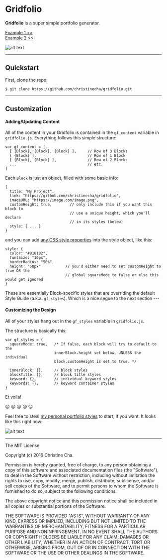 **Gridfolio**
===============

**Gridfolio** is a super simple portfolio generator.

[Example 1 >>](http://christinecha.com/)   
[Example 2 >>](http://christinecha.github.io/gridfolio/)

![alt text](http://christinecha.github.io/gridfolio/assets/demo.png)

-------------

## Quickstart

First, clone the repo:

```
$ git clone https://github.com/christinecha/gridfolio.git
```

-------------

## Customization

#### Adding/Updating Content

All of the content in your Gridfolio is contained in the `gf_content` variable in `gridfolio.js`. Everything follows this simple structure:

```
var gf_content = [
  [ {Block}, {Block}, {Block} ],     // Row of 3 Blocks
  [ {Block} ],                       // Row of 1 Block
  [ {Block}, {Block} ],              // Row of 2 Blocks
  ...                                // etc.
]
```

Each `Block` is just an object, filled with some basic info:

```
{
  title: "My Project",
  link: "https://github.com/christinecha/gridfolio",
  imageURL: "https://image.com/image.png",
  customHeight: true,        // only include this if you want this block to
                             // use a unique height, which you'll declare
                             // in its styles (below)
  style: { ... }
}
```

and you can add [any CSS style properties](https://developer.mozilla.org/en-US/docs/Web/CSS/CSS_Properties_Reference) into the style object, like this:

```
style: {
  color: "#818182",
  fontSize: "16px",
  borderRadius: "50%",
  height: "50px"           // you'd either need to set customHeight to true OR the
                           // global squareMode to false or else this would get ignored
}
```

These are essentially Block-specific styles that are overriding the default Style Guide (a.k.a. ```gf_styles```). Which is a nice segue to the next section ---



#### Customizing the Design

All of your styles hang out in the `gf_styles` variable in `gridfolio.js`.

The structure is basically this:

```
var gf_styles = {
  squareMode: true,   /* If false, each block will try to default to the
                      innerBlock.height set below, UNLESS the individual
                      block.customHeight is set to true. */

  innerBlock: {},     // block styles
  blockTitle: {},     // block title styles
  keyword: {},        // individual keyword styles
  keywords: {},       // keyword container styles
}
```

Et voila!

:heart_eyes: :heart_eyes: :heart_eyes: :heart_eyes: :heart_eyes:

Feel free to steal [my personal portfolio styles](http://github.com/christinecha/portfolio) to start, if you want. It looks like this right now:

![alt text](http://christinecha.github.io/gridfolio/assets/demo_2.png)


----------

The MIT License

Copyright (c) 2016 Christine Cha.

Permission is hereby granted, free of charge, to any person obtaining a copy
of this software and associated documentation files (the "Software"), to deal
in the Software without restriction, including without limitation the rights
to use, copy, modify, merge, publish, distribute, sublicense, and/or sell
copies of the Software, and to permit persons to whom the Software is
furnished to do so, subject to the following conditions:

The above copyright notice and this permission notice shall be included in
all copies or substantial portions of the Software.

THE SOFTWARE IS PROVIDED "AS IS", WITHOUT WARRANTY OF ANY KIND, EXPRESS OR
IMPLIED, INCLUDING BUT NOT LIMITED TO THE WARRANTIES OF MERCHANTABILITY,
FITNESS FOR A PARTICULAR PURPOSE AND NONINFRINGEMENT. IN NO EVENT SHALL THE
AUTHORS OR COPYRIGHT HOLDERS BE LIABLE FOR ANY CLAIM, DAMAGES OR OTHER
LIABILITY, WHETHER IN AN ACTION OF CONTRACT, TORT OR OTHERWISE, ARISING FROM,
OUT OF OR IN CONNECTION WITH THE SOFTWARE OR THE USE OR OTHER DEALINGS IN
THE SOFTWARE.
